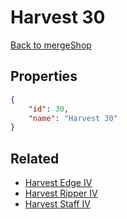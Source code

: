 # Harvest 30

<no description available>

[Back to mergeShop](../merge-shops.md)

## Properties

```json
{
    "id": 30,
    "name": "Harvest 30"
}
```

## Related

- [Harvest Edge IV](../items/1159-harvest-edge-iv.md)
- [Harvest Ripper IV](../items/1158-harvest-ripper-iv.md)
- [Harvest Staff IV](../items/1157-harvest-staff-iv.md)

